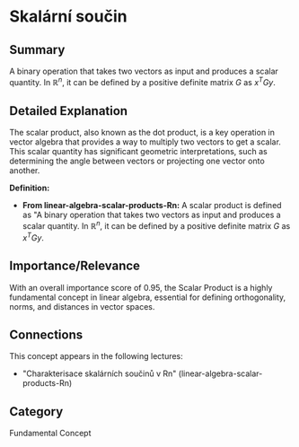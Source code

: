 # Skalární součin

## Summary
A binary operation that takes two vectors as input and produces a scalar quantity. In $\mathbb{R}^n$, it can be defined by a positive definite matrix $G$ as $x^T G y$.

## Detailed Explanation
The scalar product, also known as the dot product, is a key operation in vector algebra that provides a way to multiply two vectors to get a scalar. This scalar quantity has significant geometric interpretations, such as determining the angle between vectors or projecting one vector onto another.

**Definition:**
*   **From linear-algebra-scalar-products-Rn:** A scalar product is defined as "A binary operation that takes two vectors as input and produces a scalar quantity. In $\mathbb{R}^n$, it can be defined by a positive definite matrix $G$ as $x^T G y$.

## Importance/Relevance
With an overall importance score of 0.95, the Scalar Product is a highly fundamental concept in linear algebra, essential for defining orthogonality, norms, and distances in vector spaces.

## Connections
This concept appears in the following lectures:
*   "Charakterisace skalárních součinů v Rn" (linear-algebra-scalar-products-Rn)

## Category
Fundamental Concept